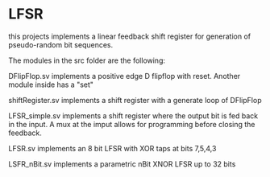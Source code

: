 # LFSR

this projects implements a linear feedback shift register for generation of pseudo-random bit sequences.

The modules in the src folder are the following:

DFlipFlop.sv
implements a positive edge D flipflop with reset. Another module inside has a "set"

shiftRegister.sv
implements a shift register with a generate loop of DFlipFlop

LFSR_simple.sv
implements a shift register where the output bit is fed back in the input. A mux at the imput allows for programming before closing the feedback.

LFSR.sv
implements an 8 bit LFSR with XOR taps at bits 7,5,4,3

LSFR_nBit.sv
implements a parametric nBit XNOR LFSR up to 32 bits

